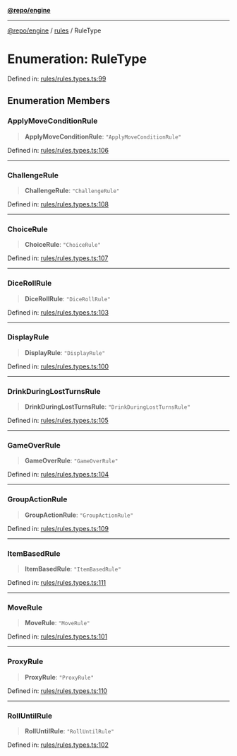 [**@repo/engine**](../../README.md)

***

[@repo/engine](../../modules.md) / [rules](../README.md) / RuleType

# Enumeration: RuleType

Defined in: [rules/rules.types.ts:99](https://github.com/alexqguo/drinking-board-game-v3/blob/56df34968617deee505d881352afe56efb53b2a4/packages/engine/src/rules/rules.types.ts#L99)

## Enumeration Members

### ApplyMoveConditionRule

> **ApplyMoveConditionRule**: `"ApplyMoveConditionRule"`

Defined in: [rules/rules.types.ts:106](https://github.com/alexqguo/drinking-board-game-v3/blob/56df34968617deee505d881352afe56efb53b2a4/packages/engine/src/rules/rules.types.ts#L106)

***

### ChallengeRule

> **ChallengeRule**: `"ChallengeRule"`

Defined in: [rules/rules.types.ts:108](https://github.com/alexqguo/drinking-board-game-v3/blob/56df34968617deee505d881352afe56efb53b2a4/packages/engine/src/rules/rules.types.ts#L108)

***

### ChoiceRule

> **ChoiceRule**: `"ChoiceRule"`

Defined in: [rules/rules.types.ts:107](https://github.com/alexqguo/drinking-board-game-v3/blob/56df34968617deee505d881352afe56efb53b2a4/packages/engine/src/rules/rules.types.ts#L107)

***

### DiceRollRule

> **DiceRollRule**: `"DiceRollRule"`

Defined in: [rules/rules.types.ts:103](https://github.com/alexqguo/drinking-board-game-v3/blob/56df34968617deee505d881352afe56efb53b2a4/packages/engine/src/rules/rules.types.ts#L103)

***

### DisplayRule

> **DisplayRule**: `"DisplayRule"`

Defined in: [rules/rules.types.ts:100](https://github.com/alexqguo/drinking-board-game-v3/blob/56df34968617deee505d881352afe56efb53b2a4/packages/engine/src/rules/rules.types.ts#L100)

***

### DrinkDuringLostTurnsRule

> **DrinkDuringLostTurnsRule**: `"DrinkDuringLostTurnsRule"`

Defined in: [rules/rules.types.ts:105](https://github.com/alexqguo/drinking-board-game-v3/blob/56df34968617deee505d881352afe56efb53b2a4/packages/engine/src/rules/rules.types.ts#L105)

***

### GameOverRule

> **GameOverRule**: `"GameOverRule"`

Defined in: [rules/rules.types.ts:104](https://github.com/alexqguo/drinking-board-game-v3/blob/56df34968617deee505d881352afe56efb53b2a4/packages/engine/src/rules/rules.types.ts#L104)

***

### GroupActionRule

> **GroupActionRule**: `"GroupActionRule"`

Defined in: [rules/rules.types.ts:109](https://github.com/alexqguo/drinking-board-game-v3/blob/56df34968617deee505d881352afe56efb53b2a4/packages/engine/src/rules/rules.types.ts#L109)

***

### ItemBasedRule

> **ItemBasedRule**: `"ItemBasedRule"`

Defined in: [rules/rules.types.ts:111](https://github.com/alexqguo/drinking-board-game-v3/blob/56df34968617deee505d881352afe56efb53b2a4/packages/engine/src/rules/rules.types.ts#L111)

***

### MoveRule

> **MoveRule**: `"MoveRule"`

Defined in: [rules/rules.types.ts:101](https://github.com/alexqguo/drinking-board-game-v3/blob/56df34968617deee505d881352afe56efb53b2a4/packages/engine/src/rules/rules.types.ts#L101)

***

### ProxyRule

> **ProxyRule**: `"ProxyRule"`

Defined in: [rules/rules.types.ts:110](https://github.com/alexqguo/drinking-board-game-v3/blob/56df34968617deee505d881352afe56efb53b2a4/packages/engine/src/rules/rules.types.ts#L110)

***

### RollUntilRule

> **RollUntilRule**: `"RollUntilRule"`

Defined in: [rules/rules.types.ts:102](https://github.com/alexqguo/drinking-board-game-v3/blob/56df34968617deee505d881352afe56efb53b2a4/packages/engine/src/rules/rules.types.ts#L102)

